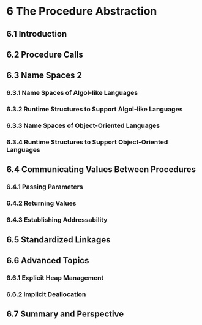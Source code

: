 # 6 The Procedure Abstraction
## 6.1 Introduction
## 6.2 Procedure Calls
## 6.3 Name Spaces 2
### 6.3.1 Name Spaces of Algol-like Languages
### 6.3.2 Runtime Structures to Support Algol-like Languages
### 6.3.3 Name Spaces of Object-Oriented Languages
### 6.3.4 Runtime Structures to Support Object-Oriented Languages
## 6.4 Communicating Values Between Procedures
### 6.4.1 Passing Parameters
### 6.4.2 Returning Values
### 6.4.3 Establishing Addressability
## 6.5 Standardized Linkages
## 6.6 Advanced Topics
### 6.6.1 Explicit Heap Management
### 6.6.2 Implicit Deallocation
## 6.7 Summary and Perspective
